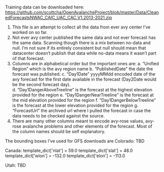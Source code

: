 Training data can be downloaded here:
https://github.com/scottcha/OpenAvalancheProject/blob/master/Data/CleanedForecastsNWAC_CAIC_UAC_CAC.V1.2013-2021.zip 

1.	This file is an attempt to collect all the data from ever avy center I’ve worked on so far.  
2.	Not ever avy center published the same data and not ever forecast has the same data.  Scanning though there is a mix between no-data and null.  I’m not sure if its entirely consistent but null should mean that datacenter doesn’t publish that data while no-data means it wasn’t part of that forecast.
3.	Columns are in alphabetical order but the important ones are: 
a.	“Unified Region” which is the avy region name
b.	“PublishedDate” the date the forecast was published.
c.	“Day1Date” yyyyMMdd encoded date of the avy forecast for the first date available in the forecast (Day2Date would be the second forecast day).  
d.	“Day1DangerAboveTreeline” is the forecast at the highest elevation provided for the region
e.	“Day1DangerNearTreeline” is the forecast at the mid elevation provided for the region
f.	“Day1DangerBelowTreeline” is the forecast at the lower elevation provided for the region
g.	“ForecastUrl” the archived url where I pulled the forecast in case the data needs to be checked against the source.
4.	There are many other columns meant to encode avy-rose values, avy-rose avalanche problems and other elements of the forecast.  Most of the column names should be self explanatory.

The bounding boxes I've used for GFS downloads are
Colorado:
TBD

Canada:
template_dict['nlat'] = 59.0
template_dict['slat'] = 48.0
template_dict['wlon'] = -132.0
template_dict['elon'] = -113.0

Utah: 
TBD

